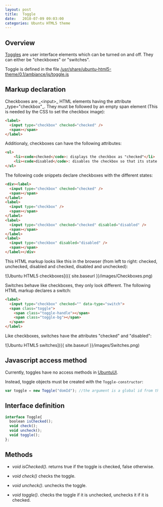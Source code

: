 ```yaml
---
layout: post
title:  Toggle
date:   2010-07-09 09:03:00
categories: Ubuntu HTML5 theme
---
```

<h2>Overview</h2>
<a href="http://design.ubuntu.com/apps/building-blocks/toggles">Toggles</a> are user interface elements which can be turned on and off. They can either be "checkboxes" or "switches".


Toggle is defined in the file <a href="file:///usr/share/ubuntu-html5-theme/0.1/ambiance/js/core.js">/usr/share/ubuntu-html5-theme/0.1/ambiance/js/toggle.js</a>

<h2>Markup declaration</h2>
Checkboxes are _&lt;input&gt;_ HTML elements having the attribute _type="checkbox"_. They must be followed by an empty span element (This is needed by the CSS to set the checkbox image):

```html
<label>
  <input type="checkbox" checked="checked" />
  <span></span>
</label>
```

Additionaly, checkboxes can have the following attributes:

```html
<ul>
	<li><code>checked</code>: displays the checkbox as "checked"</li>
	<li><code>disabled</code>: disables the checkbox so that its state cannot be changed</li>
</ul>
```

The following code snippets declare checkboxes with the different states:

```html
<div><label>
  <input type="checkbox" checked="checked" />
  <span></span>
</label>
<label>
  <input type="checkbox" />
  <span></span>
</label>
<label>
  <input type="checkbox" checked="checked" disabled="disabled" />
  <span></span>
</label>
<label>
  <input type="checkbox" disabled="disabled" />
  <span></span>
</label></div>
```

This HTML markup looks like this in the browser (from left to right: checked, unchecked, disabled and checked, disabled and unchecked):

![Ubuntu HTML5 checkboxes]({{ site.baseurl }}/images/Checkboxes.png)


Switches behave like checkboxes, they only look different. The following HTML markup declares a switch:

```html
<label>
  <input type="checkbox" checked="" data-type="switch">
  <span class="toggle">
    <span class="toggle-handle"></span>
    <span class="toggle-bg"></span>
  </span>
</label>
```

Like checkboxes, switches have the attributes "checked" and "disabled":

![Ubuntu HTML5 switches]({{ site.baseurl }}/images/Switches.png)

<h2>Javascript access method</h2>
Currently, toggles have no access methods in <a href="{{ site.baseurl }}/ubuntu-html5-theme/widgets/ubuntu-ui/">UbuntuUI</a>.

Instead, toggle objects must be created with the <code>Toggle-constructor</code>:

```javascript
var toggle = new Toggle("domId"); //the argument is a global id from the dom
```

<h2>Interface definition</h2>

```javascript
interface Toggle{
  boolean isChecked();
  void check();
  void uncheck();
  void toggle();
};
```



<h2>Methods</h2>

* _void isChecked()_. returns true if the toggle is checked, false otherwise.

* _void check()_ checks the toggle.

* _void uncheck()_. unchecks the toggle.

* _void toggle()_. checks the toggle if it is unchecked, unchecks it if it is checked.